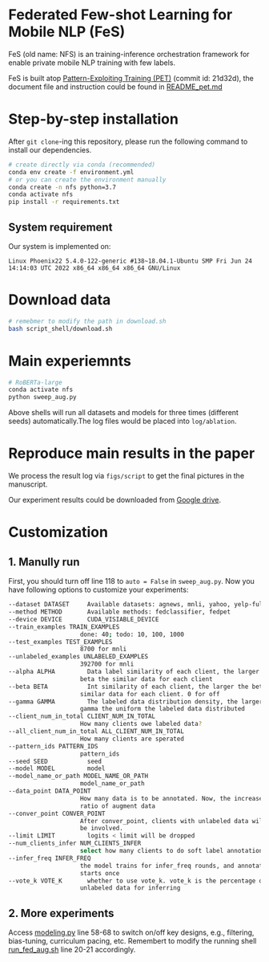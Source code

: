 # Federated Few-shot Learning for Mobile NLP (FeS)

FeS (old name: NFS) is an training-inference orchestration framework for enable private mobile NLP training with few labels.

FeS is built atop [Pattern-Exploiting Training (PET)](https://github.com/timoschick/pet) (commit id: 21d32d), the document file and instruction could be found in [README_pet.md](./README_pet.md)

# Step-by-step installation
After `git clone`-ing this repository, please run the following command to install our dependencies.

```bash
# create directly via conda (recommended)
conda env create -f environment.yml
# or you can create the environment manually
conda create -n nfs python=3.7
conda activate nfs
pip install -r requirements.txt
```

## System requirement
Our system is implemented on:

 `Linux Phoenix22 5.4.0-122-generic #138~18.04.1-Ubuntu SMP Fri Jun 24 14:14:03 UTC 2022 x86_64 x86_64 x86_64 GNU/Linux`

# Download data
```bash
# remebmer to modify the path in download.sh
bash script_shell/download.sh
```

# Main experiemnts
```bash
# RoBERTa-large
conda activate nfs
python sweep_aug.py
```

Above shells will run all datasets and models for three times (different seeds) automatically.The log files would be placed into `log/ablation`. 

# Reproduce main results in the paper
We process the result log via `figs/script`
to get the final pictures in the manuscript.

Our experiment results could be downloaded from [Google drive](https://drive.google.com/file/d/1HbNzjU8kk3PBihqEh-po2s7WGxL3ZIWE/view?usp=sharing).

# Customization
## 1. Manully run
First, you should turn off line 118 to `auto = False` in `sweep_aug.py`. Now you have following options to customize your experiments:
```bash
--dataset DATASET     Available datasets: agnews, mnli, yahoo, yelp-full
--method METHOD       Available methods: fedclassifier, fedpet
--device DEVICE       CUDA_VISIABLE_DEVICE
--train_examples TRAIN_EXAMPLES
                    done: 40; todo: 10, 100, 1000
--test_examples TEST_EXAMPLES
                    8700 for mnli
--unlabeled_examples UNLABELED_EXAMPLES
                    392700 for mnli
--alpha ALPHA         Data label similarity of each client, the larger the
                    beta the similar data for each client
--beta BETA           Int similarity of each client, the larger the beta the
                    similar data for each client. 0 for off
--gamma GAMMA         The labeled data distribution density, the larger the
                    gamma the uniform the labeled data distributed
--client_num_in_total CLIENT_NUM_IN_TOTAL
                    How many clients owe labeled data?
--all_client_num_in_total ALL_CLIENT_NUM_IN_TOTAL
                    How many clients are sperated
--pattern_ids PATTERN_IDS
                    pattern_ids
--seed SEED           seed
--model MODEL         model
--model_name_or_path MODEL_NAME_OR_PATH
                    model_name_or_path
--data_point DATA_POINT
                    How many data is to be annotated. Now, the increase
                    ratio of augment data
--conver_point CONVER_POINT
                    After conver_point, clients with unlabeled data will
                    be involved.
--limit LIMIT         logits < limit will be dropped
--num_clients_infer NUM_CLIENTS_INFER
                    select how many clients to do soft label annotation
--infer_freq INFER_FREQ
                    the model trains for infer_freq rounds, and annotation
                    starts once
--vote_k VOTE_K       whether to use vote_k. vote_k is the percentage of
                    unlabeled data for inferring
```
## 2. More experiments
Access [modeling.py](pet/modeling.py) line 58-68 to switch on/off key designs, e.g., filtering, bias-tuning, curriculum pacing, etc.
Remembert to modify the running shell [run_fed_aug.sh](run_fed_aug.sh) line 20-21 accordingly.
